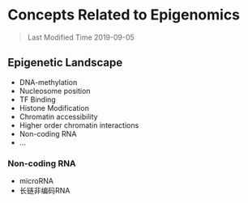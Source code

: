 # Concepts Related to Epigenomics
> Last Modified Time 2019-09-05

## Epigenetic Landscape
* DNA-methylation
* Nucleosome position
* TF Binding
* Histone Modification
* Chromatin accessibility
* Higher order chromatin interactions
* Non-coding RNA
* ...

### Non-coding RNA
* microRNA
* 长链非编码RNA
